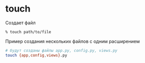 # touch
Создает файл

```
% touch path/to/file
```

Пример создания нескольких файлов с одним расширением

```bash
# будут созданы файлы app.py, config.py, views.py
touch {app,config,views}.py
```

